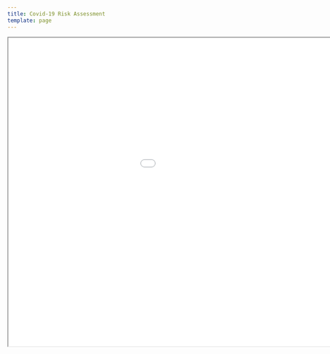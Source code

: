 ```yaml
---
title: Covid-19 Risk Assessment
template: page
---
```

<iframe src="../images/PP-Covid-19-Risk-Assessment-October-2020-v1.7.pdf" width="1200" height="700">